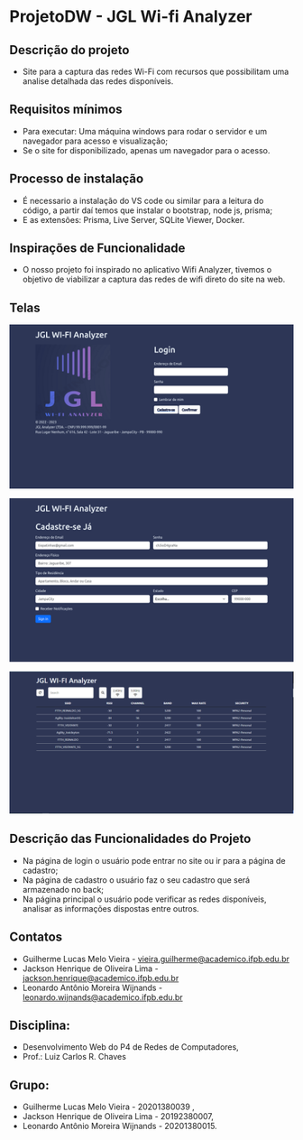 # ProjetoDW - JGL Wi-fi Analyzer

## Descrição do projeto
- Site para a captura das redes Wi-Fi com recursos que possibilitam uma analise detalhada das redes disponíveis.

## Requisitos mínimos
- Para executar: Uma máquina windows para rodar o servidor e um navegador para acesso e visualização;
- Se o site for disponibilizado, apenas um navegador para o acesso.

## Processo de instalação
- É necessario a instalação do VS code ou similar para a leitura do código, a partir daí temos que instalar o bootstrap, node js, prisma;
- E as extensões: Prisma, Live Server, SQLite Viewer, Docker.

## Inspirações de Funcionalidade

- O nosso projeto foi inspirado no aplicativo Wifi Analyzer, tivemos o objetivo de viabilizar a captura das redes de wifi direto do site na web.

## Telas

![Login](front/img/Login.png)

![Cadastro](front/img/SingUp.png)

![Home](front/img/JGL_WIFI_Analyzer2.png)

## Descrição das Funcionalidades do Projeto
- Na página de login o usuário pode entrar no site ou ir para a página de cadastro;
- Na página de cadastro o usuário faz o seu cadastro que será armazenado no back;
- Na página principal o usuário pode verificar as redes disponíveis, analisar as informações dispostas entre outros.

## Contatos
- Guilherme Lucas Melo Vieira - vieira.guilherme@academico.ifpb.edu.br
- Jackson Henrique de Oliveira Lima - jackson.henrique@academico.ifpb.edu.br
- Leonardo Antônio Moreira Wijnands - leonardo.wijnands@academico.ifpb.edu.br 

## Disciplina: 
- Desenvolvimento Web do P4 de Redes de Computadores,
- Prof.: Luiz Carlos R. Chaves

## Grupo:
- Guilherme Lucas Melo Vieira - 20201380039 ,
- Jackson Henrique de Oliveira Lima - 20192380007,
- Leonardo Antônio Moreira Wijnands - 20201380015.
